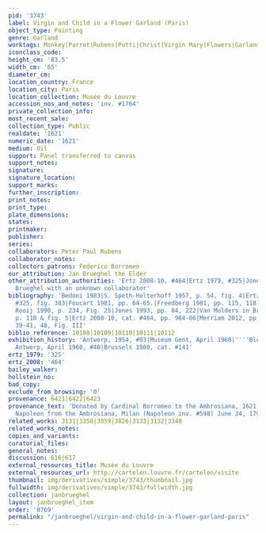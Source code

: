 ```yaml
---
pid: '3743'
label: Virgin and Child in a Flower Garland (Paris)
object_type: Painting
genre: Garland
worktags: Monkey|Parrot|Rubens|Putti|Christ|Virgin Mary|Flowers|Garland
iconclass_code:
height_cm: '83.5'
width_cm: '65'
diameter_cm:
location_country: France
location_city: Paris
location_collection: Musée du Louvre
accession_nos_and_notes: 'inv. #1764'
private_collection_info:
most_recent_sale:
collection_type: Public
realdate: '1621'
numeric_date: '1621'
medium: Oil
support: Panel transferred to canvas
support_notes:
signature:
signature_location:
support_marks:
further_inscription:
print_notes:
print_type:
plate_dimensions:
states:
printmaker:
publisher:
series:
collaborators: Peter Paul Rubens
collaborator_notes:
collectors_patrons: Federico Borromeo
our_attribution: Jan Brueghel the Elder
other_attribution_authorities: 'Ertz 2008-10, #464|Ertz 1979, #325|Jones 1993 as Jan
  Brueghel with an unknown collaborator'
bibliography: 'Bedoni 1983|S. Speth-Holterhoff 1957, p. 54, fig. 4|Ertz 1979, cat.
  #325, fig. 383|Foucart 1981, pp. 64-65.|Freedberg 1981, pp. 115, 118-119|Brenninkmeijer-De
  Rooij 1990, p. 234, Fig. 25|Jones 1993, pp. 84, 222|Van Mulders in Brussels 2007,
  p. 110 & fig. 5|Ertz 2008-10, cat. #464, pp. 984-86|Merriam 2012, pp. 21-2, 36,
  39-41, 48, Fig. III'
biblio_reference: 10108|10109|10110|10111|10112
exhibition_history: 'Antwerp, 1954, #93|Museum Gent, April 1960|''''Bloemen en Tuin'''',
  Antwerp, April 1960, #40|Brussels 1980, cat. #141'
ertz_1979: '325'
ertz_2008: '464'
bailey_walker:
hollstein_no:
bad_copy:
exclude_from_browsing: '0'
provenance: 6421|6422|6423
provenance_text: 'Donated by Cardinal Borromeo to the Ambrosiana, 1621.|Stolen by
  Napoleon from the Ambrosiana, Milan (Napoleon inv. #598) June 24, 1796'
related_works: 3131|3350|3859|3826|3133|3132|3348
related_works_notes:
copies_and_variants:
curatorial_files:
general_notes:
discussion: 616|617
external_resources_title: Musée du Louvre
external_resources_url: http://cartelen.louvre.fr/cartelen/visite
thumbnail: img/derivatives/simple/3743/thumbnail.jpg
fullwidth: img/derivatives/simple/3743/fullwidth.jpg
collection: janbrueghel
layout: janbrueghel_item
order: '0769'
permalink: "/janbrueghel/virgin-and-child-in-a-flower-garland-paris"
---
```

